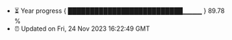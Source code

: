 - ⏳ Year progress { ██████████████████████████▁▁▁▁ } 89.78 %
- ⏰ Updated on Fri, 24 Nov 2023 16:22:49 GMT

